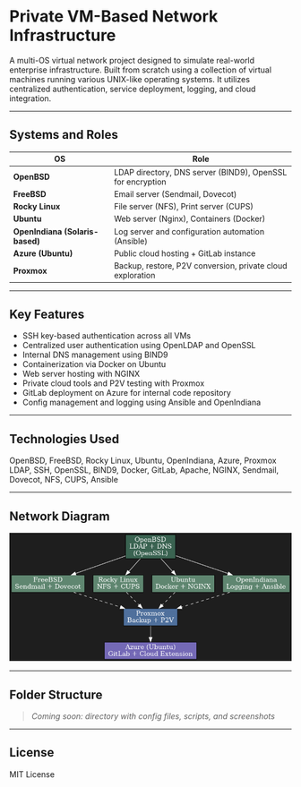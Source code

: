 # Private VM-Based Network Infrastructure

A multi-OS virtual network project designed to simulate real-world enterprise infrastructure. Built from scratch using a collection of virtual machines running various UNIX-like operating systems. It utilizes centralized authentication, service deployment, logging, and cloud integration.

---

## Systems and Roles

| OS | Role |
|----|------|
| **OpenBSD** | LDAP directory, DNS server (BIND9), OpenSSL for encryption |
| **FreeBSD** | Email server (Sendmail, Dovecot) |
| **Rocky Linux** | File server (NFS), Print server (CUPS) |
| **Ubuntu** | Web server (Nginx), Containers (Docker) |
| **OpenIndiana (Solaris-based)** | Log server and configuration automation (Ansible) |
| **Azure (Ubuntu)** | Public cloud hosting + GitLab instance |
| **Proxmox** | Backup, restore, P2V conversion, private cloud exploration |

---

## Key Features

- SSH key-based authentication across all VMs
- Centralized user authentication using OpenLDAP and OpenSSL
- Internal DNS management using BIND9
- Containerization via Docker on Ubuntu
- Web server hosting with NGINX
- Private cloud tools and P2V testing with Proxmox
- GitLab deployment on Azure for internal code repository
- Config management and logging using Ansible and OpenIndiana

---

## Technologies Used

OpenBSD, FreeBSD, Rocky Linux, Ubuntu, OpenIndiana, Azure, Proxmox  
LDAP, SSH, OpenSSL, BIND9, Docker, GitLab, Apache, NGINX, Sendmail, Dovecot, NFS, CUPS, Ansible

---

## Network Diagram

![VM Infrastructure Diagram](./vm_infrastructure_diagram_dark.png)

---

## Folder Structure

> _Coming soon: directory with config files, scripts, and screenshots_

---

## License

MIT License